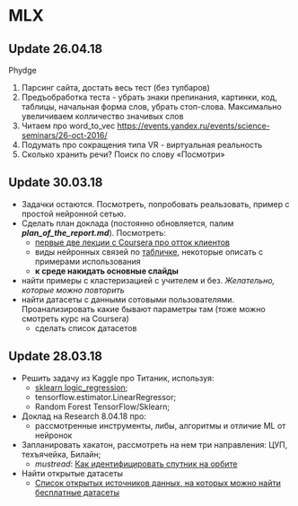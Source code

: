 # MLX

## Update 26.04.18
Phydge	
1. Парсинг сайта, достать весь тест (без тулбаров)	
2. Предъобработка теста - убрать знаки препинания, картинки, код, таблицы, начальная форма слов, убрать стоп-слова. Максимально увеличиваем колличество значивых слов	
3. Читаем про word_to_vec https://events.yandex.ru/events/science-seminars/26-oct-2016/	
4. Подумать про сокращения типа VR - виртуальная реальность	
5. Сколько хранить речи? Поиск по слову «Посмотри»	

## Update 30.03.18
- Задачки остаются. Посмотреть, попробовать реальзовать, пример с простой нейронной сетью.
- Сделать план доклада (постоянно обновляется, палим ***plan_of_the_report.md***). Посмотреть:
	- [первые две лекции с Coursera про отток клиентов](https://www.coursera.org/learn/data-analysis-applications/lecture/V33wg/analiz-poviedieniia-pol-zovatieliei?authMode=signup)
	- виды нейронных связей по [табличке](https://towardsdatascience.com/the-mostly-complete-chart-of-neural-networks-explained-3fb6f2367464),  некоторые описать с примерами использования
	- **к среде накидать основные слайды**
- найти примеры с кластеризацией с учителем и без. *Желательно, которые можно повторить*
- найти датасеты с данными сотовыми пользователями. Проанализировать какие бывают параметры там (тоже можно смотреть курс на Coursera)
	- сделать список датасетов

## Update 28.03.18
- Решить задачу из Kaggle про Титаник, используя:
	- [sklearn logic_regression](https://www.dataquest.io/blog/kaggle-fundamentals/);
	- tensorflow.estimator.LinearRegressor;
	- Random Forest TensorFlow/Sklearn;
- Доклад на Research 8.04.18 про:
	- рассмотренные инструменты, либы, алгоритмы и отличие ML от нейронок
- Запланировать хакатон, рассмотреть на нем три направления: ЦУП, техъячейка, Билайн;
	- *mustread*: [Как идентифицировать спутник на орбите](https://geektimes.ru/post/299395/)
- Найти открытые датасеты
	- [Список открытых источников данных, на которых можно найти бесплатные датасеты](https://github.com/demidovakatya/vvedenie-mashinnoe-obuchenie/blob/master/datasets.md)
